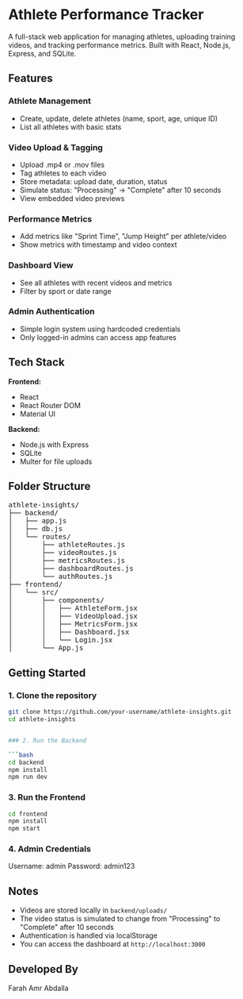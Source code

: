 # Athlete Performance Tracker

A full-stack web application for managing athletes, uploading training videos, and tracking performance metrics. Built with React, Node.js, Express, and SQLite.

## Features

### Athlete Management
- Create, update, delete athletes (name, sport, age, unique ID)
- List all athletes with basic stats

### Video Upload & Tagging
- Upload .mp4 or .mov files
- Tag athletes to each video
- Store metadata: upload date, duration, status
- Simulate status: "Processing" → "Complete" after 10 seconds
- View embedded video previews

### Performance Metrics
- Add metrics like "Sprint Time", "Jump Height" per athlete/video
- Show metrics with timestamp and video context

### Dashboard View
- See all athletes with recent videos and metrics
- Filter by sport or date range

### Admin Authentication
- Simple login system using hardcoded credentials
- Only logged-in admins can access app features

## Tech Stack

**Frontend:**
- React
- React Router DOM
- Material UI

**Backend:**
- Node.js with Express
- SQLite
- Multer for file uploads

## Folder Structure

<pre>
athlete-insights/
├── backend/
│   ├── app.js
│   ├── db.js
│   └── routes/
│       ├── athleteRoutes.js
│       ├── videoRoutes.js
│       ├── metricsRoutes.js
│       ├── dashboardRoutes.js
│       └── authRoutes.js
├── frontend/
│   └── src/
│       ├── components/
│       │   ├── AthleteForm.jsx
│       │   ├── VideoUpload.jsx
│       │   ├── MetricsForm.jsx
│       │   ├── Dashboard.jsx
│       │   └── Login.jsx
│       └── App.js
</pre>

## Getting Started

### 1. Clone the repository

```bash
git clone https://github.com/your-username/athlete-insights.git
cd athlete-insights


### 2. Run the Backend

```bash
cd backend
npm install
npm run dev
```

### 3. Run the Frontend

```bash
cd frontend
npm install
npm start
```

### 4. Admin Credentials
Username: admin
Password: admin123

## Notes

- Videos are stored locally in `backend/uploads/`
- The video status is simulated to change from "Processing" to "Complete" after 10 seconds
- Authentication is handled via localStorage
- You can access the dashboard at `http://localhost:3000`

## Developed By

Farah Amr Abdalla
